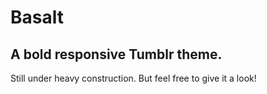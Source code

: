 # Basalt
## A bold responsive Tumblr theme.

Still under heavy construction. But feel free to give it a look!
